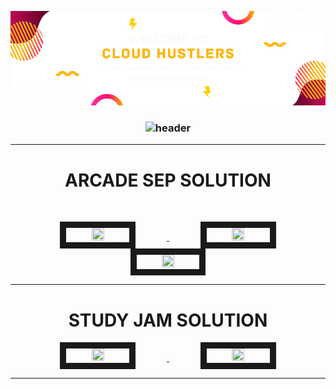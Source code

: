 [![](https://github.com/CloudHustlers/.github/blob/main/profile/assests/CLOUD%20HUSTLERS.png)]()

<h3 align="center">
  
  ![header](https://services.google.com/fh/files/misc/gcaf_header_image.png)

____

   <h1 font-weight="bold" align="center" >ARCADE SEP SOLUTION</h1>
</h3>

<br>

<p align="center">
  <a href="https://github.com/CloudHustlers/LEVEL_1_SEP" target="_blank"> <img src="https://cdn.qwiklabs.com/l%2BYT6%2Fc6OCeTuu7o9MEEJo1zBIsSFtBmJrtGOMQVeyU%3D" width="20%" height="20%" border="10" hspace="50"/> </a>
  <a href="https://github.com/CloudHustlers/LEVEL-2-SEP" target="_blank"> <img src="https://cdn.qwiklabs.com/QJ2qdRscLKI1drS%2BGc3lhqLjNJUsoLcwgY1cvurXGzM%3D" width="20%" height="20%" border="10" hspace="50"/> </a>
  <a href="https://github.com/CloudHustlers/Level-3-GenAI" target="_blank"> <img src="https://cdn.qwiklabs.com/%2FPhZyxM0cNcWOnb4ExYMIM3Q3noh85i%2BNhKg%2FlT9Awg%3D" width="20%" height="20%" border="10" hspace="50"/> </a>
</p>

____


<h3 align="center">
  
   <h1 align="center"><b>STUDY JAM SOLUTION</b></h1>
</h3>

<p align="center">
  <a href="https://github.com/CloudHustlers/Level-3-GenAI" target="_blank"> <img src="https://cdn.qwiklabs.com/%2FPhZyxM0cNcWOnb4ExYMIM3Q3noh85i%2BNhKg%2FlT9Awg%3D" width="20%" height="20%" border="10" hspace="50"/> </a>
  <a href="https://github.com/CloudHustlers/Google_Cloud_Computing_Foundations" target="_blank"> <img src="https://cdn.qwiklabs.com/dGJj9QGPM0XKy1XJZwIrl5HAzGkopR5n8J5Ex1HzNUs%3D" width="20%" height="20%" border="10" hspace="50"/> </a>
</p>

____
